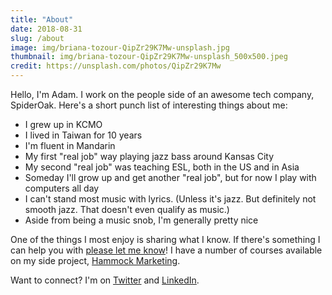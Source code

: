 ```yaml
---
title: "About"
date: 2018-08-31
slug: /about
image: img/briana-tozour-QipZr29K7Mw-unsplash.jpg
thumbnail: img/briana-tozour-QipZr29K7Mw-unsplash_500x500.jpeg
credit: https://unsplash.com/photos/QipZr29K7Mw
---
```


Hello, I'm Adam. I work on the people side of an awesome tech company, SpiderOak. Here's a short punch list of interesting things about me:

- I grew up in KCMO
- I lived in Taiwan for 10 years
- I'm fluent in Mandarin
- My first "real job" way playing jazz bass around Kansas City
- My second "real job" was teaching ESL, both in the US and in Asia
- Someday I'll grow up and get another "real job", but for now I play with computers all day
- I can't stand most music with lyrics. (Unless it's jazz. But definitely not smooth jazz. That doesn't even qualify as music.)
- Aside from being a music snob, I'm generally pretty nice

One of the things I most enjoy is sharing what I know. If there's something I can help you with [please let me know](/contact)! I have a number of courses available on my side project, [Hammock Marketing](https://learn.hammock.marketing).

Want to connect? I'm on [Twitter](https://twitter.com/adamtervort) and [LinkedIn](https://www.linkedin.com/in/adam-tervort/).

